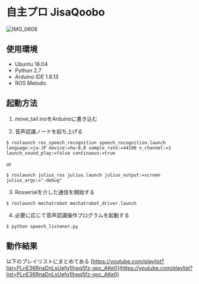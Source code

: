 # 自主プロ JisaQoobo
![IMG_0608](https://user-images.githubusercontent.com/67531577/106209150-dd2dee00-6207-11eb-8466-f9a885bbe399.JPG)
## 使用環境
- Ubuntu 18.04
- Python 2.7
- Arduino IDE 1.8.13
- ROS Melodic

## 起動方法
1. move_tail.inoをArduinoに書き込む

2. 音声認識ノードを起ち上げる

`$ roslaunch ros_speech_recognition speech_recognition.launch language:=ja-JP device:=hw:0,0 sample_rate:=44100 n_channel:=2 launch_sound_play:=false continuous:=true`

or

`$ roslaunch julius_ros julius.launch julius_output:=screen julius_args:="-debug"`

3. Rosserialを介した通信を開始する

`$ roslaunch mechatrobot mechatrobot_driver.launch`

4. 必要に応じて音声認識操作プログラムを起動する

`$ python speech_listener.py`

## 動作結果
以下のプレイリストにまとめてある
[https://youtube.com/playlist?list=PLnE36RnaDnLsUefg1Ihpq5fz-qoc_AKe0](https://youtube.com/playlist?list=PLnE36RnaDnLsUefg1Ihpq5fz-qoc_AKe0)
